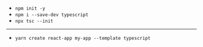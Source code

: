 - `npm init -y`
- `npm i --save-dev typescript`
- `npx tsc --init`
---
- `yarn create react-app my-app --template typescript`
